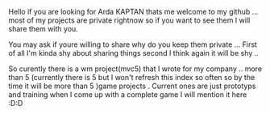 Hello if you are looking for Arda KAPTAN thats me welcome to my github ... 
most of my projects are private rightnow so if you want to see them I will share them with you.

You may ask if youre willing to share why do you keep them private ... First of all I'm kinda shy about sharing things second I think again it will be shy .. 

So curently there is a wm project(mvc5) that I wrote for my company .. 
more than 5 (currently there is 5 but I won't refresh this index so often so by the time it will be more than 5 )game projects . Current ones are just prototyps and training when I come up with a complete game I will mention it here :D:D
